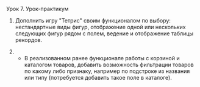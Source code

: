 Урок 7. Урок-практикум

1. Дополнить игру "Тетрис" своим функционалом по выбору: нестандартные виды фигур, отображение одной или нескольких следующих фигур рядом с полем, ведение и отображение таблицы рекордов.

2. * В реализованном ранее функционале работы с корзиной и каталогом товаров, добавить возможность фильтрации товаров по какому либо признаку, например по подстроке из названия или типу (потребуется добавить такое поле в каталоге).
